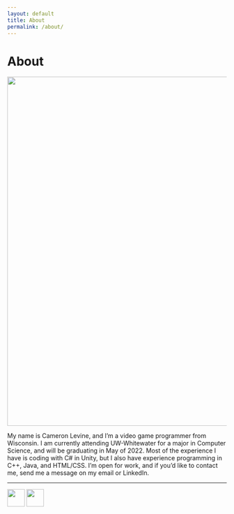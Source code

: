 ```yaml
---
layout: default
title: About
permalink: /about/
---
```

# About
<img src="/./images/profilePic.jpg" style="width: 800px;">

My name is Cameron Levine, and I’m a video game programmer from Wisconsin. I am currently attending UW-Whitewater for a major in Computer Science, and will be graduating in May of 2022. Most of the experience I have is coding with C# in Unity, but I also have experience programming in C++, Java, and HTML/CSS. I’m open for work, and if you’d like to contact me, send me a message on my email or LinkedIn.  

<hr>

<a href="mailto:chaotixlevine@gmail.com"><img src="/./images/mail.png" style="height: 40px;"></a>
<a href="https://www.linkedin.com/in/cameron-levine-930242214"><img src="/./images/LI-In-Bug.png" style="height: 40px;"></a>
